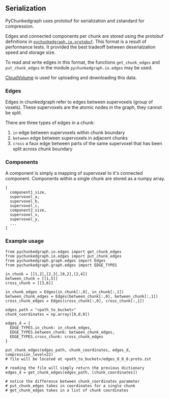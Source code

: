 ## Serialization

PyChunkedgraph uses protobuf for serialization and zstandard for compression.

Edges and connected components per chunk are stored using the protobuf definitions in [`pychunkedgraph.io.protobuf`](https://github.com/seung-lab/PyChunkedGraph/pychunkedgraph/io/protobuf/chunkEdges.proto).
This format is a result of performance tests.
It provided the best tradeoff between deserialzation speed and storage size.

To read and write edges in this format, the functions `get_chunk_edges` and `put_chunk_edges`
in the module `pychunkedgraph.io.edges` may be used.

[CloudVolume](https://github.com/seung-lab/cloud-volume) is used for uploading and downloading this data.

### Edges

Edges in chunkedgraph refer to edges between supervoxels (group of voxels).
These supervoxels are the atomic nodes in the graph, they cannot be split.

There are three types of edges in a chunk:
1. `in` edge between supervoxels within chunk boundary
2. `between` edge between supervoxels in adjacent chunks
3. `cross` a faux edge between parts of the same supervoxel that has been split across chunk boundary

### Components

A component is simply a mapping of supervoxel to it's connected component.
Components within a single chunk are stored as a numpy array.
```
[
  component1_size,
  supervoxel_a,
  supervoxel_b,
  supervoxel_c,
  component2_size,
  supervoxel_x,
  supervoxel_y,
  ...
]
```

### Example usage

```
from pychunkedgraph.io.edges import get_chunk_edges
from pychunkedgraph.io.edges import put_chunk_edges
from pychunkedgraph.graph.edges import Edges
from pychunkedgraph.graph.edges import EDGE_TYPES

in_chunk = [[1,2],[2,3],[0,2],[2,4]]
between_chunk = [[1,5]]
cross_chunk = [[3,6]]

in_chunk_edges = Edges(in_chunk[:,0], in_chunk[:,1])
between_chunk_edges = Edges(between_chunk[:,0], between_chunk[:,1])
cross_chunk_edges = Edges(cross_chunk[:,0], cross_chunk[:,1])

edges_path = "<path_to_bucket>"
chunk_coordinates = np.array([0,0,0])

edges_d = {
  EDGE_TYPES.in_chunk: in_chunk_edges,
  EDGE_TYPES.between_chunk: between_chunk_edges,
  EDGE_TYPES.cross_chunk: cross_chunk_edges
}

put_chunk_edges(edges_path, chunk_coordinates, edges_d, compression_level=22)
# file will be located at <path_to_bucket>/edges_0_0_0.proto.zst

# reading the file will simply return the previous dictionary
edges_d = get_chunk_edges(edges_path, [chunk_coordinates])

# notice the difference between chunk_coordinates parameter
# put_chunk_edges takes in coordinates for a single chunk
# get_chunk_edges takes in a list of chunk coordinates
```
